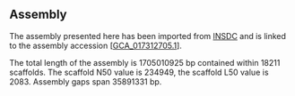 **Assembly**
--------

The assembly presented here has been imported from [INSDC](http://www.insdc.org) and is linked to the assembly accession [[GCA\_017312705.1](http://www.ebi.ac.uk/ena/data/view/GCA_017312705.1)].

The total length of the assembly is 1705010925 bp contained within 18211 scaffolds.
The scaffold N50 value is 234949, the scaffold L50 value is 2083.
Assembly gaps span 35891331 bp.

